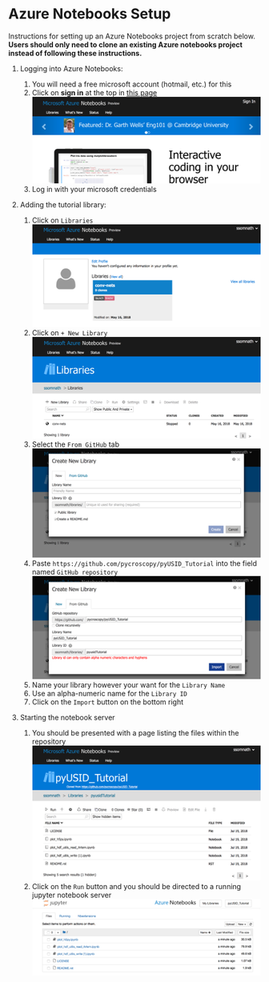 # Azure Notebooks Setup

Instructions for setting up an Azure Notebooks project from scratch below. 
**Users should only need to clone an existing Azure notebooks project instead of following these instructions.**

1.  Logging into Azure Notebooks:

    1.  You will need a free microsoft account (hotmail, etc.)
        for this
    2.  Click on **sign in** at the top in [this
        page](https://notebooks.azure.com)
        ![Azure login page](./azure_screenshots/0.png)
    3. Log in with your microsoft credentials
2.  Adding the tutorial library:

    1.  Click on `Libraries`
        ![Libraries page](./azure_screenshots/1.png)
    2.  Click on `+ New Library`
        ![Libraries page 2](./azure_screenshots/2.png)
    3.  Select the `From GitHub` tab
        ![Adding library](./azure_screenshots/3.png)
    4.  Paste `https://github.com/pycroscopy/pyUSID_Tutorial`
        into the field named `GitHub repository`
        ![GitHub library](./azure_screenshots/4.png)
    5.  Name your library however your want for the
        `Library Name`
    6.  Use an alpha-numeric name for the `Library ID`
    7. Click on the `Import` button on the bottom right
    
3.  Starting the notebook server

    1.  You should be presented with a page listing the files
        within the repository
        ![Library added](./azure_screenshots/5.png)
    2.  Click on the `Run` button and you should be directed to a running jupyter notebook server
        ![Run library](./azure_screenshots/6.png)
